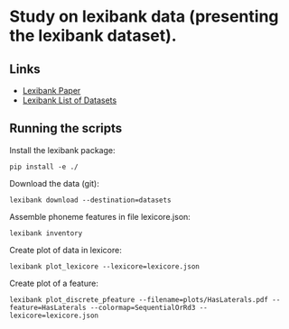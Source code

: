 # Study on lexibank data (presenting the lexibank dataset).

## Links

* [Lexibank Paper](https://share.eva.mpg.de/index.php/s/drLi7WZwtFGJosH)
* [Lexibank List of Datasets](https://docs.google.com/spreadsheets/d/1x8c_fuWkUYpDKedn2mNkKFxpwtHCFAOBUeRT8Mihy3M/edit?usp=sharing)


## Running the scripts

Install the lexibank package:

```
pip install -e ./
```

Download the data (git):

```
lexibank download --destination=datasets
```

Assemble phoneme features in file lexicore.json:

```
lexibank inventory
```

Create plot of data in lexicore:

```
lexibank plot_lexicore --lexicore=lexicore.json
```

Create plot of a feature:

```
lexibank plot_discrete_pfeature --filename=plots/HasLaterals.pdf --feature=HasLaterals --colormap=SequentialOrRd3 --lexicore=lexicore.json
```
